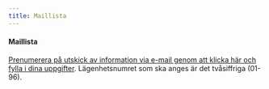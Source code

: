 ```yaml
---
title: Maillista
---
```


#### Maillista 
[Prenumerera på utskick av information via e-mail genom att klicka här och fylla i dina uppgifter](http://gansub.com/s/USajuEUBRVlcIfz7ICbQ/). Lägenhetsnumret som ska anges är det tvåsiffriga (01-96).
